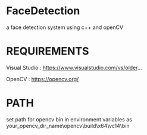 # FaceDetection

a face detection system using c++ and openCV 

# REQUIREMENTS
Visual Studio : https://www.visualstudio.com/vs/older...


OpenCV : https://opencv.org/

# PATH
set path for opencv bin in environment variables 
as your_opencv_dir_name\opencv\build\x64\vc14\bin

